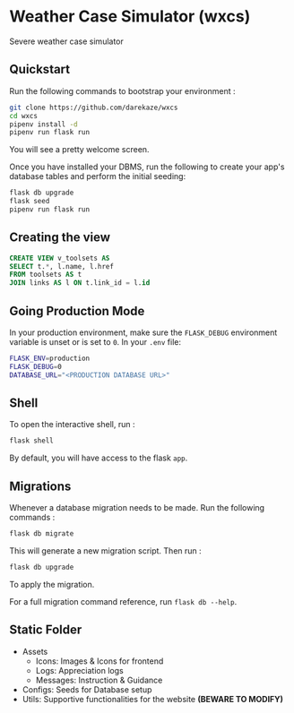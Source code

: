 # Weather Case Simulator (wxcs)

Severe weather case simulator

## Quickstart

Run the following commands to bootstrap your environment :

```bash
git clone https://github.com/darekaze/wxcs
cd wxcs
pipenv install -d
pipenv run flask run
```

You will see a pretty welcome screen.

Once you have installed your DBMS, run the following to create your app's database tables and perform the initial seeding:

```bash
flask db upgrade
flask seed
pipenv run flask run
```

## Creating the view

```sql
CREATE VIEW v_toolsets AS 
SELECT t.*, l.name, l.href 
FROM toolsets AS t 
JOIN links AS l ON t.link_id = l.id
```

## Going Production Mode

In your production environment, make sure the `FLASK_DEBUG` environment variable is unset or is set to `0`. In your `.env` file:

```bash
FLASK_ENV=production
FLASK_DEBUG=0
DATABASE_URL="<PRODUCTION DATABASE URL>"
```

## Shell

To open the interactive shell, run :

```bash
flask shell
```

By default, you will have access to the flask `app`.

## Migrations

Whenever a database migration needs to be made. Run the following commands :

```bash
flask db migrate
```

This will generate a new migration script. Then run :

```bash
flask db upgrade
```

To apply the migration.

For a full migration command reference, run `flask db --help`.

## Static Folder

- Assets
  - Icons: Images & Icons for frontend
  - Logs: Appreciation logs
  - Messages: Instruction & Guidance
- Configs: Seeds for Database setup
- Utils: Supportive functionalities for the website **(BEWARE TO MODIFY)**
